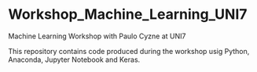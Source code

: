 # Workshop_Machine_Learning_UNI7
Machine Learning Workshop with Paulo Cyzne at UNI7

This repository contains code produced during the workshop usig Python, Anaconda, Jupyter Notebook and Keras.

